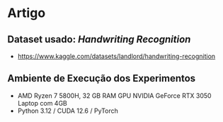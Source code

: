 # Artigo

## Dataset usado: _Handwriting Recognition_
- https://www.kaggle.com/datasets/landlord/handwriting-recognition

## Ambiente de Execução dos Experimentos
- AMD Ryzen 7 5800H, 32 GB RAM GPU NVIDIA GeForce RTX 3050 Laptop com 4GB
- Python 3.12 / CUDA 12.6 / PyTorch

